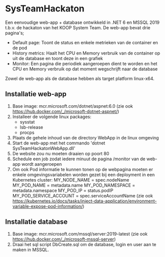 # SysTeamHackaton

Een eenvoudige web-app + database ontwikkeld in .NET 6 en MSSQL 2019 t.b.v. de hackaton van het KOOP System Team. 
De web-app bevat drie pagina's;
- Default page: Toont de status en enkele metrieken van de container en de pod
- History metrics: Haalt het CPU en Memory verbruik van de container op uit de database en toont deze in een grafiek
- Monitor: Een pagina die periodiek aangeroepen dient te worden en het CPU en Memory verbruik op dat moment wegschrijft naar de database

Zowel de web-app als de database hebben als target platform linux-x64.

Installatie web-app
-------------------
1) Base image: mcr.microsoft.com/dotnet/aspnet:6.0
   (zie ook https://hub.docker.com/_/microsoft-dotnet-aspnet/)
2) Installeer de volgende linux packages:
   - sysstat
   - lsb-release
   - procps
3) Plaats de gehele inhoud van de directory WebApp in de linux omgeving
4) Start de web-app met het commando 'dotnet SysTeamHackatonWebApp.dll'
5) De website zou nu moeten draaien op poort 80
6) Schedule een job zodat iedere minuut de pagina /monitor van de web-app wordt aangeroepen
7) Om ook Pod informatie te kunnen tonen op de webpagina moeten er enkele omgevingsvariabelen worden gezet bij een deployment in een Kubernetes cluster:
   MY_NODE_NAME =  spec.nodeName
   MY_POD_NAME = metadata.name
   MY_POD_NAMESPACE = metadata.namespace
   MY_POD_IP = status.podIP
   MY_POD_SERVICE_ACCOUNT = spec.serviceAccountName
   (zie ook https://kubernetes.io/docs/tasks/inject-data-application/environment-variable-expose-pod-information/)

Installatie database
--------------------
1) Base image: mcr.microsoft.com/mssql/server:2019-latest
   (zie ook https://hub.docker.com/_/microsoft-mssql-server)
2) Draai het sql script DbCreate.sql om de database, login en user aan te maken in MSSQL.
